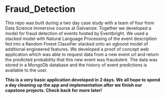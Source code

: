 # Fraud_Detection
This repo was built during a two day case study with a team of four from Data Science Immersive course at Galvanize. Together we developed a model for fraud detection of events hosted by Eventbright. We used a stacked model with Natural Language Processing of the event description fed into a Random Forest Classifier stacked onto an xgboost model of additional engineered features. We developed a proof of concept web application which was able to request data from a new event url and return the predicted probability that this new event was fraudulent. The data was stored in a MongoDb database and the history of event predictions is available to the user.

**This is a very basic application developed in 2 days. We all hope to spend a day cleaning up the app and implementation after we finish our capstone projects. Check back for more later!**


